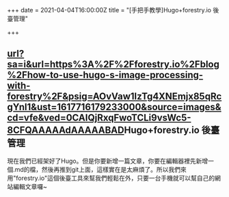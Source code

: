 +++
date = 2021-04-04T16:00:00Z
title = "[手把手教學]Hugo+forestry.io 後臺管理"

+++
## [url?sa=i&url=https%3A%2F%2Fforestry.io%2Fblog%2Fhow-to-use-hugo-s-image-processing-with-forestry%2F&psig=AOvVaw1IzTg4XNEmjx85qRcgYnl1&ust=1617716179233000&source=images&cd=vfe&ved=0CAIQjRxqFwoTCLi9vsWc5-8CFQAAAAAdAAAAABAD](https://www.google.com/url?sa=i&url=https%3A%2F%2Fforestry.io%2Fblog%2Fhow-to-use-hugo-s-image-processing-with-forestry%2F&psig=AOvVaw1IzTg4XNEmjx85qRcgYnl1&ust=1617716179233000&source=images&cd=vfe&ved=0CAIQjRxqFwoTCLi9vsWc5-8CFQAAAAAdAAAAABAD "url?sa=i&url=https%3A%2F%2Fforestry.io%2Fblog%2Fhow-to-use-hugo-s-image-processing-with-forestry%2F&psig=AOvVaw1IzTg4XNEmjx85qRcgYnl1&ust=1617716179233000&source=images&cd=vfe&ved=0CAIQjRxqFwoTCLi9vsWc5-8CFQAAAAAdAAAAABAD")Hugo+forestry.io 後臺管理

現在我們已經架好了Hugo。但是你要新增一篇文章，你要在編輯器裡先新增一個.md的檔，然後再推到git上面，這樣實在是太麻煩了。所以我們來用"forestry.io"這個後臺工具來幫我們輕鬆在外，只要一台手機就可以幫自己的網站編輯文章囉\~